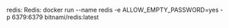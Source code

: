 

redis: Redis: docker run --name redis -e ALLOW_EMPTY_PASSWORD=yes -p 6379:6379 bitnami/redis:latest 
